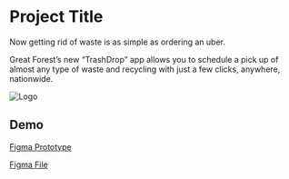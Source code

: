 
# Project Title

Now getting rid of waste is as simple as ordering an uber.

Great Forest’s new “TrashDrop” app allows you to schedule a pick up of almost any type of waste and recycling with just a few clicks, anywhere, nationwide.

![Logo](https://raw.githubusercontent.com/nasw1h/Trash-Drop/main/assets/img/banner.png)


## Demo

[Figma Prototype](https://www.figma.com/proto/c8cQZIAMsXpRy769e44rdj/Define?page-id=0%3A1&node-id=8%3A692&viewport=156%2C-461%2C0.27&scaling=scale-down&starting-point-node-id=8%3A692)

[Figma File](https://www.figma.com/file/c8cQZIAMsXpRy769e44rdj/Define?node-id=0%3A1)